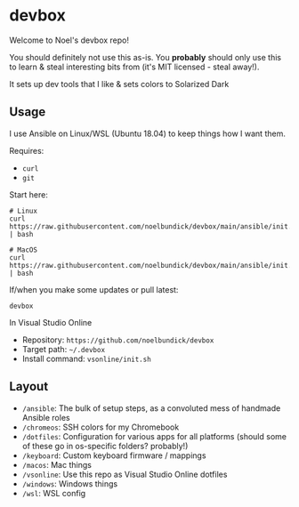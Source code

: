 # devbox

Welcome to Noel's devbox repo!

You should definitely not use this as-is. You **probably** should only use this to learn & steal interesting bits from (it's MIT licensed - steal away!).

It sets up dev tools that I like & sets colors to Solarized Dark

## Usage

I use Ansible on Linux/WSL (Ubuntu 18.04) to keep things how I want them.

Requires:

- `curl`
- `git`

Start here:

```shell
# Linux
curl https://raw.githubusercontent.com/noelbundick/devbox/main/ansible/init.sh | bash

# MacOS
curl https://raw.githubusercontent.com/noelbundick/devbox/main/ansible/init.macos.sh | bash
```

If/when you make some updates or pull latest:

```shell
devbox
```

In Visual Studio Online

- Repository: `https://github.com/noelbundick/devbox`
- Target path: `~/.devbox`
- Install command: `vsonline/init.sh`

## Layout

- `/ansible`: The bulk of setup steps, as a convoluted mess of handmade Ansible roles
- `/chromeos`: SSH colors for my Chromebook
- `/dotfiles`: Configuration for various apps for all platforms (should some of these go in os-specific folders? probably!)
- `/keyboard`: Custom keyboard firmware / mappings
- `/macos`: Mac things
- `/vsonline`: Use this repo as Visual Studio Online dotfiles
- `/windows`: Windows things
- `/wsl`: WSL config
